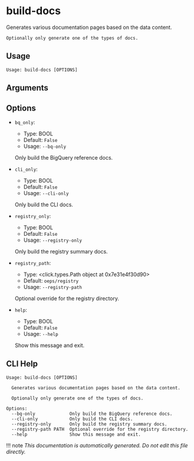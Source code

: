 
# build-docs

Generates various documentation pages based on the data content.

    Optionally only generate one of the types of docs.
    

## Usage

```
Usage: build-docs [OPTIONS]
```

## Arguments


## Options

* `bq_only`:
    * Type: BOOL
    * Default: `False`
    * Usage: `--bq-only`

    Only build the BigQuery reference docs.



* `cli_only`:
    * Type: BOOL
    * Default: `False`
    * Usage: `--cli-only`

    Only build the CLI docs.



* `registry_only`:
    * Type: BOOL
    * Default: `False`
    * Usage: `--registry-only`

    Only build the registry summary docs.



* `registry_path`:
    * Type: <click.types.Path object at 0x7e31e4f30d90>
    * Default: `oeps/registry`
    * Usage: `--registry-path`

    Optional override for the registry directory.



* `help`:
    * Type: BOOL
    * Default: `False`
    * Usage: `--help`

    Show this message and exit.



## CLI Help

```
Usage: build-docs [OPTIONS]

  Generates various documentation pages based on the data content.

  Optionally only generate one of the types of docs.

Options:
  --bq-only             Only build the BigQuery reference docs.
  --cli-only            Only build the CLI docs.
  --registry-only       Only build the registry summary docs.
  --registry-path PATH  Optional override for the registry directory.
  --help                Show this message and exit.
```

!!! note
    _This documentation is automatically generated. Do not edit this file directly._
